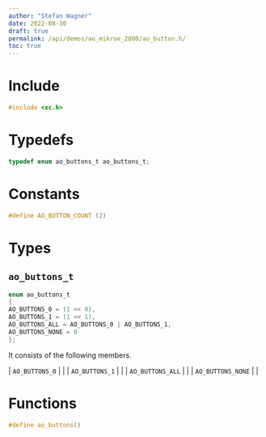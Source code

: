 ```yaml
---
author: "Stefan Wagner"
date: 2022-08-30
draft: true
permalink: /api/demos/ao_mikroe_2800/ao_button.h/
toc: true
---
```


# Include

```c
#include <xc.h>
```

# Typedefs

```c
typedef enum ao_buttons_t ao_buttons_t;
```

# Constants

```c
#define AO_BUTTON_COUNT (2)
```

# Types

## `ao_buttons_t`

```c
enum ao_buttons_t
{
AO_BUTTONS_0 = (1 << 0),
AO_BUTTONS_1 = (1 << 1),
AO_BUTTONS_ALL = AO_BUTTONS_0 | AO_BUTTONS_1,
AO_BUTTONS_NONE = 0
};
```

It consists of the following members.

| `AO_BUTTONS_0` | |
| `AO_BUTTONS_1` | |
| `AO_BUTTONS_ALL` | |
| `AO_BUTTONS_NONE` | |

# Functions

```c
#define ao_buttons()
```
